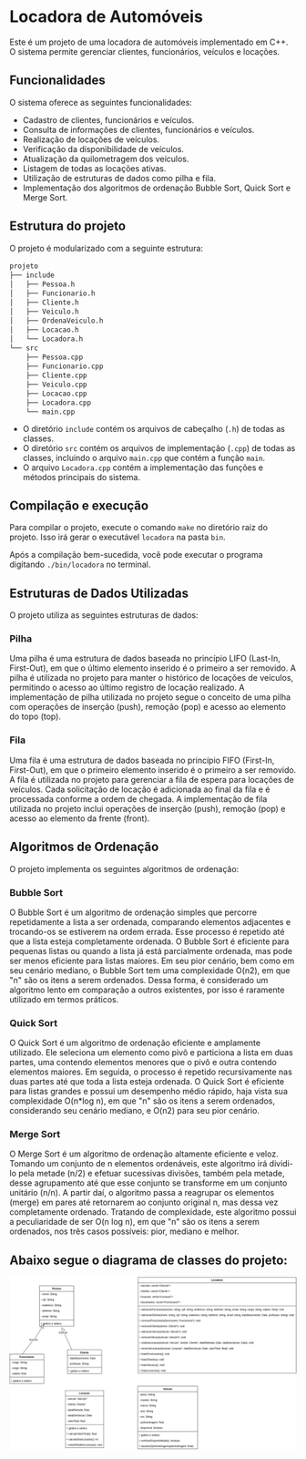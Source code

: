 # Locadora de Automóveis

Este é um projeto de uma locadora de automóveis implementado em C++. O sistema permite gerenciar clientes, funcionários, veículos e locações.

## Funcionalidades

O sistema oferece as seguintes funcionalidades:

- Cadastro de clientes, funcionários e veículos.
- Consulta de informações de clientes, funcionários e veículos.
- Realização de locações de veículos.
- Verificação da disponibilidade de veículos.
- Atualização da quilometragem dos veículos.
- Listagem de todas as locações ativas.
- Utilização de estruturas de dados como pilha e fila.
- Implementação dos algoritmos de ordenação Bubble Sort, Quick Sort e Merge Sort.


## Estrutura do projeto

O projeto é modularizado com a seguinte estrutura:

```
projeto
├── include
│   ├── Pessoa.h
│   ├── Funcionario.h
│   ├── Cliente.h
│   ├── Veiculo.h
│   ├── OrdenaVeiculo.h
│   ├── Locacao.h
│   └── Locadora.h
└── src
    ├── Pessoa.cpp
    ├── Funcionario.cpp
    ├── Cliente.cpp
    ├── Veiculo.cpp
    ├── Locacao.cpp
    ├── Locadora.cpp
    └── main.cpp
```

- O diretório `include` contém os arquivos de cabeçalho (`.h`) de todas as classes.
- O diretório `src` contém os arquivos de implementação (`.cpp`) de todas as classes, incluindo o arquivo `main.cpp` que contém a função `main`.
- O arquivo `Locadora.cpp` contém a implementação das funções e métodos principais do sistema.

## Compilação e execução

Para compilar o projeto, execute o comando `make` no diretório raiz do projeto. Isso irá gerar o executável `locadora` na pasta `bin`.

Após a compilação bem-sucedida, você pode executar o programa digitando `./bin/locadora` no terminal.

## Estruturas de Dados Utilizadas

O projeto utiliza as seguintes estruturas de dados:

### Pilha

Uma pilha é uma estrutura de dados baseada no princípio LIFO (Last-In, First-Out), em que o último elemento inserido é o primeiro a ser removido. A pilha é utilizada no projeto para manter o histórico de locações de veículos, permitindo o acesso ao último registro de locação realizado. A implementação de pilha utilizada no projeto segue o conceito de uma pilha com operações de inserção (push), remoção (pop) e acesso ao elemento do topo (top).

### Fila

Uma fila é uma estrutura de dados baseada no princípio FIFO (First-In, First-Out), em que o primeiro elemento inserido é o primeiro a ser removido. A fila é utilizada no projeto para gerenciar a fila de espera para locações de veículos. Cada solicitação de locação é adicionada ao final da fila e é processada conforme a ordem de chegada. A implementação de fila utilizada no projeto inclui operações de inserção (push), remoção (pop) e acesso ao elemento da frente (front).

## Algoritmos de Ordenação

O projeto implementa os seguintes algoritmos de ordenação:

### Bubble Sort

O Bubble Sort é um algoritmo de ordenação simples que percorre repetidamente a lista a ser ordenada, comparando elementos adjacentes e trocando-os se estiverem na ordem errada. Esse processo é repetido até que a lista esteja completamente ordenada. O Bubble Sort é eficiente para pequenas listas ou quando a lista já está parcialmente ordenada, mas pode ser menos eficiente para listas maiores. Em seu pior cenário, bem como em seu cenário mediano, o Bubble Sort tem uma complexidade O(n2), em que "n" são os itens a serem ordenados. Dessa forma, é considerado um algoritmo lento em comparação a outros existentes, por isso é raramente utilizado em termos práticos.

### Quick Sort

O Quick Sort é um algoritmo de ordenação eficiente e amplamente utilizado. Ele seleciona um elemento como pivô e particiona a lista em duas partes, uma contendo elementos menores que o pivô e outra contendo elementos maiores. Em seguida, o processo é repetido recursivamente nas duas partes até que toda a lista esteja ordenada. O Quick Sort é eficiente para listas grandes e possui um desempenho médio rápido, haja vista sua complexidade O(n*log n), em que "n" são os itens a serem ordenados, considerando seu cenário mediano, e O(n2) para seu pior cenário.


### Merge Sort

O Merge Sort é um algoritmo de ordenação altamente eficiente e veloz. Tomando um conjunto de n elementos ordenáveis, este algoritmo irá dividi-lo pela metade (n/2) e efetuar sucessivas divisões, também pela metade, desse agrupamento até que esse conjunto se transforme em um conjunto unitário (n/n). A partir daí, o algoritmo passa a reagrupar os elementos (merge) em pares até retornarem ao conjunto original n, mas dessa vez completamente ordenado. Tratando de complexidade, este algoritmo possui a peculiaridade de ser O(n log n), em que "n" são os itens a serem ordenados, nos três casos possíveis: pior, mediano e melhor. 
## Abaixo segue o diagrama de classes do projeto:


![Diagrama de Classes](images/diagrama-classes.png)